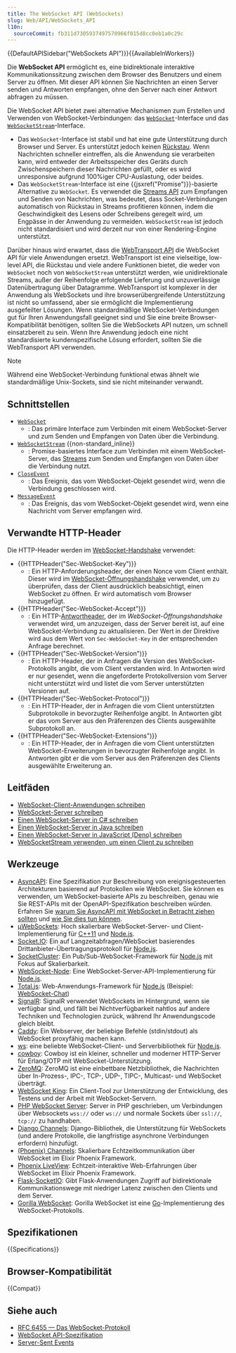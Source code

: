 ```yaml
---
title: The WebSocket API (WebSockets)
slug: Web/API/WebSockets_API
l10n:
  sourceCommit: fb311d7305937497570966f015d8cc0eb1a0c29c
---
```


{{DefaultAPISidebar("WebSockets API")}}{{AvailableInWorkers}}

Die **WebSocket API** ermöglicht es, eine bidirektionale interaktive Kommunikationssitzung zwischen dem Browser des Benutzers und einem Server zu öffnen. Mit dieser API können Sie Nachrichten an einen Server senden und Antworten empfangen, ohne den Server nach einer Antwort abfragen zu müssen.

Die WebSocket API bietet zwei alternative Mechanismen zum Erstellen und Verwenden von WebSocket-Verbindungen: das [`WebSocket`](/de/docs/Web/API/WebSocket)-Interface und das [`WebSocketStream`](/de/docs/Web/API/WebSocketStream)-Interface.

- Das `WebSocket`-Interface ist stabil und hat eine gute Unterstützung durch Browser und Server. Es unterstützt jedoch keinen [Rückstau](/de/docs/Web/API/Streams_API/Concepts#backpressure). Wenn Nachrichten schneller eintreffen, als die Anwendung sie verarbeiten kann, wird entweder der Arbeitsspeicher des Geräts durch Zwischenspeichern dieser Nachrichten gefüllt, oder es wird unresponsive aufgrund 100%iger CPU-Auslastung, oder beides.
- Das `WebSocketStream`-Interface ist eine {{jsxref("Promise")}}-basierte Alternative zu `WebSocket`. Es verwendet die [Streams API](/de/docs/Web/API/Streams_API) zum Empfangen und Senden von Nachrichten, was bedeutet, dass Socket-Verbindungen automatisch von Rückstau in Streams profitieren können, indem die Geschwindigkeit des Lesens oder Schreibens geregelt wird, um Engpässe in der Anwendung zu vermeiden. `WebSocketStream` ist jedoch nicht standardisiert und wird derzeit nur von einer Rendering-Engine unterstützt.

Darüber hinaus wird erwartet, dass die [WebTransport API](/de/docs/Web/API/WebTransport_API) die WebSocket API für viele Anwendungen ersetzt. WebTransport ist eine vielseitige, low-level API, die Rückstau und viele andere Funktionen bietet, die weder von `WebSocket` noch von `WebSocketStream` unterstützt werden, wie unidirektionale Streams, außer der Reihenfolge erfolgende Lieferung und unzuverlässige Datenübertragung über Datagramme. WebTransport ist komplexer in der Anwendung als WebSockets und ihre browserübergreifende Unterstützung ist nicht so umfassend, aber sie ermöglicht die Implementierung ausgefeilter Lösungen. Wenn standardmäßige WebSocket-Verbindungen gut für Ihren Anwendungsfall geeignet sind und Sie eine breite Browser-Kompatibilität benötigen, sollten Sie die WebSockets API nutzen, um schnell einsatzbereit zu sein. Wenn Ihre Anwendung jedoch eine nicht standardisierte kundenspezifische Lösung erfordert, sollten Sie die WebTransport API verwenden.

> [!NOTE]
> Während eine WebSocket-Verbindung funktional etwas ähnelt wie standardmäßige Unix-Sockets, sind sie nicht miteinander verwandt.

## Schnittstellen

- [`WebSocket`](/de/docs/Web/API/WebSocket)
  - : Das primäre Interface zum Verbinden mit einem WebSocket-Server und zum Senden und Empfangen von Daten über die Verbindung.
- [`WebSocketStream`](/de/docs/Web/API/WebSocketStream) {{non-standard_inline}}
  - : Promise-basiertes Interface zum Verbinden mit einem WebSocket-Server, das [Streams](/de/docs/Web/API/Streams_API) zum Senden und Empfangen von Daten über die Verbindung nutzt.
- [`CloseEvent`](/de/docs/Web/API/CloseEvent)
  - : Das Ereignis, das vom WebSocket-Objekt gesendet wird, wenn die Verbindung geschlossen wird.
- [`MessageEvent`](/de/docs/Web/API/MessageEvent)
  - : Das Ereignis, das vom WebSocket-Objekt gesendet wird, wenn eine Nachricht vom Server empfangen wird.

## Verwandte HTTP-Header

Die HTTP-Header werden im [WebSocket-Handshake](/de/docs/Web/API/WebSockets_API/Writing_WebSocket_servers#the_websocket_handshake) verwendet:

- {{HTTPHeader("Sec-WebSocket-Key")}}
  - : Ein HTTP-Anforderungsheader, der einen Nonce vom Client enthält. Dieser wird im [WebSocket-Öffnungshandshake](/de/docs/Web/API/WebSockets_API/Writing_WebSocket_servers#the_websocket_handshake) verwendet, um zu überprüfen, dass der Client ausdrücklich beabsichtigt, einen WebSocket zu öffnen. Er wird automatisch vom Browser hinzugefügt.
- {{HTTPHeader("Sec-WebSocket-Accept")}}
  - : Ein HTTP-[Antwortheader](/de/docs/Glossary/response_header), der im _WebSocket-Öffnungshandshake_ verwendet wird, um anzuzeigen, dass der Server bereit ist, auf eine WebSocket-Verbindung zu aktualisieren. Der Wert in der Direktive wird aus dem Wert von `Sec-WebSocket-Key` in der entsprechenden Anfrage berechnet.
- {{HTTPHeader("Sec-WebSocket-Version")}}
  - : Ein HTTP-Header, der in Anfragen die Version des WebSocket-Protokolls angibt, die vom Client verstanden wird. In Antworten wird er nur gesendet, wenn die angeforderte Protokollversion vom Server nicht unterstützt wird und listet die vom Server unterstützten Versionen auf.
- {{HTTPHeader("Sec-WebSocket-Protocol")}}
  - : Ein HTTP-Header, der in Anfragen die vom Client unterstützten Subprotokolle in bevorzugter Reihenfolge angibt. In Antworten gibt er das vom Server aus den Präferenzen des Clients ausgewählte Subprotokoll an.
- {{HTTPHeader("Sec-WebSocket-Extensions")}}
  - : Ein HTTP-Header, der in Anfragen die vom Client unterstützten WebSocket-Erweiterungen in bevorzugter Reihenfolge angibt. In Antworten gibt er die vom Server aus den Präferenzen des Clients ausgewählte Erweiterung an.

## Leitfäden

- [WebSocket-Client-Anwendungen schreiben](/de/docs/Web/API/WebSockets_API/Writing_WebSocket_client_applications)
- [WebSocket-Server schreiben](/de/docs/Web/API/WebSockets_API/Writing_WebSocket_servers)
- [Einen WebSocket-Server in C# schreiben](/de/docs/Web/API/WebSockets_API/Writing_WebSocket_server)
- [Einen WebSocket-Server in Java schreiben](/de/docs/Web/API/WebSockets_API/Writing_a_WebSocket_server_in_Java)
- [Einen WebSocket-Server in JavaScript (Deno) schreiben](/de/docs/Web/API/WebSockets_API/Writing_a_WebSocket_server_in_JavaScript_Deno)
- [WebSocketStream verwenden, um einen Client zu schreiben](/de/docs/Web/API/WebSockets_API/Using_WebSocketStream)

## Werkzeuge

- [AsyncAPI](https://www.asyncapi.com/): Eine Spezifikation zur Beschreibung von ereignisgesteuerten Architekturen basierend auf Protokollen wie WebSocket. Sie können es verwenden, um WebSocket-basierte APIs zu beschreiben, genau wie Sie REST-APIs mit der OpenAPI-Spezifikation beschreiben würden. Erfahren Sie [warum Sie AsyncAPI mit WebSocket in Betracht ziehen sollten](https://www.asyncapi.com/blog/websocket-part1) und [wie Sie dies tun können](https://www.asyncapi.com/blog/websocket-part2).
- [µWebSockets](https://github.com/uNetworking/uWebSockets): Hoch skalierbare WebSocket-Server- und Client-Implementierung für [C++11](https://isocpp.org/) und [Node.js](https://nodejs.org/).
- [Socket.IO](https://socket.io/): Ein auf Langzeitabfragen/WebSocket basierendes Drittanbieter-Übertragungsprotokoll für [Node.js](https://nodejs.org/).
- [SocketCluster](https://socketcluster.io/): Ein Pub/Sub-WebSocket-Framework für [Node.js](https://nodejs.org/) mit Fokus auf Skalierbarkeit.
- [WebSocket-Node](https://github.com/theturtle32/WebSocket-Node): Eine WebSocket-Server-API-Implementierung für [Node.js](https://nodejs.org/).
- [Total.js](https://www.totaljs.com/): Web-Anwendungs-Framework für [Node.js](https://nodejs.org/en) (Beispiel: [WebSocket-Chat](https://github.com/totaljs/examples/tree/master/websocket))
- [SignalR](https://dotnet.microsoft.com/en-us/apps/aspnet/signalr): SignalR verwendet WebSockets im Hintergrund, wenn sie verfügbar sind, und fällt bei Nichtverfügbarkeit nahtlos auf andere Techniken und Technologien zurück, während Ihr Anwendungscode gleich bleibt.
- [Caddy](https://caddyserver.com/): Ein Webserver, der beliebige Befehle (stdin/stdout) als WebSocket proxyfähig machen kann.
- [ws](https://github.com/websockets/ws): eine beliebte WebSocket-Client- und Serverbibliothek für [Node.js](https://nodejs.org/en).
- [cowboy](https://github.com/ninenines/cowboy): Cowboy ist ein kleiner, schneller und moderner HTTP-Server für Erlang/OTP mit WebSocket-Unterstützung.
- [ZeroMQ](https://zeromq.org/): ZeroMQ ist eine einbettbare Netzbibliothek, die Nachrichten über In-Prozess-, IPC-, TCP-, UDP-, TIPC-, Multicast- und WebSocket überträgt.
- [WebSocket King](https://websocketking.com/): Ein Client-Tool zur Unterstützung der Entwicklung, des Testens und der Arbeit mit WebSocket-Servern.
- [PHP WebSocket Server](https://github.com/napengam/phpWebSocketServer): Server in PHP geschrieben, um Verbindungen über Websockets `wss://` oder `ws://` und normale Sockets über `ssl://`, `tcp://` zu handhaben.
- [Django Channels](https://channels.readthedocs.io/en/stable/index.html): Django-Bibliothek, die Unterstützung für WebSockets (und andere Protokolle, die langfristige asynchrone Verbindungen erfordern) hinzufügt.
- [(Phoenix) Channels](https://hexdocs.pm/phoenix/channels.html): Skalierbare Echtzeitkommunikation über WebSocket im Elixir Phoenix Framework.
- [Phoenix LiveView](https://github.com/phoenixframework/phoenix_live_view): Echtzeit-interaktive Web-Erfahrungen über WebSocket im Elixir Phoenix Framework.
- [Flask-SocketIO](https://flask-socketio.readthedocs.io/en/latest/): Gibt Flask-Anwendungen Zugriff auf bidirektionale Kommunikationswege mit niedriger Latenz zwischen den Clients und dem Server.
- [Gorilla WebSocket](https://pkg.go.dev/github.com/gorilla/websocket): Gorilla WebSocket ist eine [Go](https://go.dev/)-Implementierung des WebSocket-Protokolls.

## Spezifikationen

{{Specifications}}

## Browser-Kompatibilität

{{Compat}}

## Siehe auch

- [RFC 6455 — Das WebSocket-Protokoll](https://datatracker.ietf.org/doc/html/rfc6455)
- [WebSocket API-Spezifikation](https://websockets.spec.whatwg.org/)
- [Server-Sent Events](/de/docs/Web/API/Server-sent_events)

